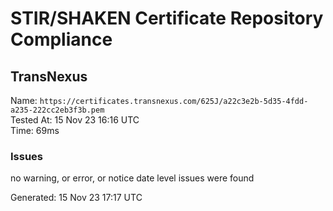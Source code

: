 # STIR/SHAKEN Certificate Repository Compliance

## TransNexus

Name: `https://certificates.transnexus.com/625J/a22c3e2b-5d35-4fdd-a235-222cc2eb3f3b.pem`\
Tested At: 15 Nov 23 16:16 UTC\
Time: 69ms

### Issues

no warning, or error, or notice date level issues were found

Generated: 15 Nov 23 17:17 UTC
